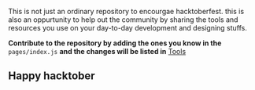 This is not just an ordinary repository to encourgae hacktoberfest. this is also an oppurtunity to help out the community by sharing the tools and resources you use on your day-to-day development and designing stuffs. 

**Contribute to the repository by adding the ones you know in the** ```pages/index.js```
**and the changes will be listed in** [Tools](https://tools.aks.one)

## Happy hacktober
